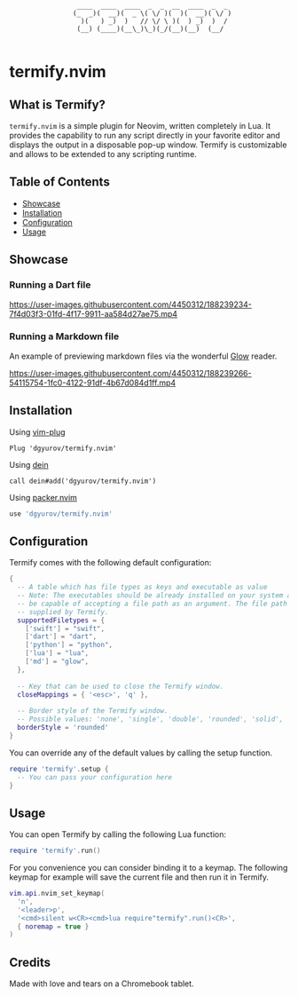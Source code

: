  ```
                  ____  ____  ____  _  _  __  ____  _  _ 
                 (_  _)(  __)(  _ \( \/ )(  )(  __)( \/ )
                   )(   ) _)  )   // \/ \ )(  ) _)  )  / 
                  (__) (____)(__\_)\_)(_/(__)(__)  (__/  
            
```

# termify.nvim

## What is Termify?

`termify.nvim` is a simple plugin for Neovim, written completely in Lua. 
It provides the capability to run any script directly in your favorite editor
and displays the output in a disposable pop-up window. Termify is customizable
and allows to be extended to any scripting runtime.
 
## Table of Contents
- [Showcase](#showcase)
- [Installation](#installation)
- [Configuration](#configuration)
- [Usage](#usage)

## Showcase 

### Running a Dart file
https://user-images.githubusercontent.com/4450312/188239234-7f4d03f3-01fd-4f17-9911-aa584d27ae75.mp4

### Running a Markdown file
An example of previewing markdown files via the wonderful [Glow](https://github.com/charmbracelet/glow) reader.

https://user-images.githubusercontent.com/4450312/188239266-54115754-1fc0-4122-91df-4b67d084d1ff.mp4

## Installation 
Using [vim-plug](https://github.com/junegunn/vim-plug)
```viml
Plug 'dgyurov/termify.nvim'
```

Using [dein](https://github.com/Shougo/dein.vim)
```viml
call dein#add('dgyurov/termify.nvim')
```

Using [packer.nvim](https://github.com/wbthomason/packer.nvim)
```lua
use 'dgyurov/termify.nvim' 
```

## Configuration 
Termify comes with the following default configuration:
```lua
{
  -- A table which has file types as keys and executable as value
  -- Note: The executables should be already installed on your system and 
  -- be capable of accepting a file path as an argument. The file path will be
  -- supplied by Termify.
  supportedFiletypes = {
    ['swift'] = "swift",
    ['dart'] = "dart",
    ['python'] = "python",
    ['lua'] = "lua",
    ['md'] = "glow",
  },
  
  -- Key that can be used to close the Termify window.
  closeMappings = { '<esc>', 'q' },
  
  -- Border style of the Termify window.
  -- Possible values: 'none', 'single', 'double', 'rounded', 'solid', 'shadow'
  borderStyle = 'rounded'
}
```

You can override any of the default values by calling the setup function.
```lua
require 'termify'.setup {
  -- You can pass your configuration here
}
```

## Usage
You can open Termify by calling the following Lua function:
```lua
require 'termify'.run()
```

For you convenience you can consider binding it to a keymap. The following keymap for example will save the current file and then run it in Termify.
```lua
vim.api.nvim_set_keymap(
  'n', 
  '<leader>p', 
  '<cmd>silent w<CR><cmd>lua require"termify".run()<CR>', 
  { noremap = true }
)
```

## Credits
Made with love and tears on a Chromebook tablet.
